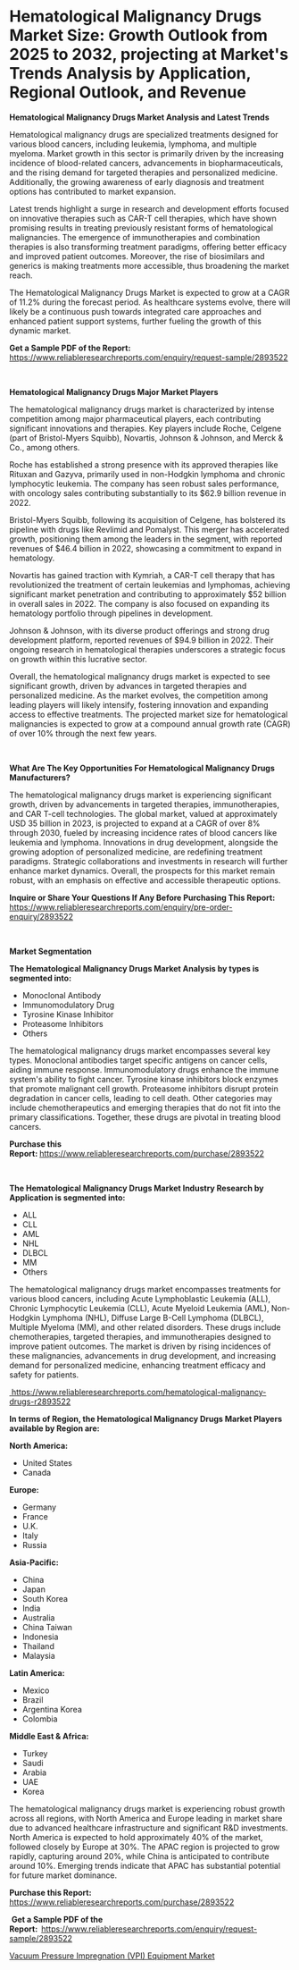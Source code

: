 <p><h1>Hematological Malignancy Drugs Market Size: Growth Outlook from 2025 to 2032, projecting at Market's Trends Analysis by Application, Regional Outlook, and Revenue</h1></p><p><strong>Hematological Malignancy Drugs Market Analysis and Latest Trends</strong></p>
<p><p>Hematological malignancy drugs are specialized treatments designed for various blood cancers, including leukemia, lymphoma, and multiple myeloma. Market growth in this sector is primarily driven by the increasing incidence of blood-related cancers, advancements in biopharmaceuticals, and the rising demand for targeted therapies and personalized medicine. Additionally, the growing awareness of early diagnosis and treatment options has contributed to market expansion.</p><p>Latest trends highlight a surge in research and development efforts focused on innovative therapies such as CAR-T cell therapies, which have shown promising results in treating previously resistant forms of hematological malignancies. The emergence of immunotherapies and combination therapies is also transforming treatment paradigms, offering better efficacy and improved patient outcomes. Moreover, the rise of biosimilars and generics is making treatments more accessible, thus broadening the market reach.</p><p>The Hematological Malignancy Drugs Market is expected to grow at a CAGR of 11.2% during the forecast period. As healthcare systems evolve, there will likely be a continuous push towards integrated care approaches and enhanced patient support systems, further fueling the growth of this dynamic market.</p></p>
<p><strong>Get a Sample PDF of the Report:&nbsp;</strong> <a href="https://www.reliableresearchreports.com/enquiry/request-sample/2893522?utm_campaign=2652&utm_medium=2&utm_source=Github&utm_content=ia&utm_term=15032025&utm_id=hematological-malignancy-drugs">https://www.reliableresearchreports.com/enquiry/request-sample/2893522</a></p>
<p>&nbsp;</p>
<p><strong>Hematological Malignancy Drugs Major Market Players</strong></p>
<p><p>The hematological malignancy drugs market is characterized by intense competition among major pharmaceutical players, each contributing significant innovations and therapies. Key players include Roche, Celgene (part of Bristol-Myers Squibb), Novartis, Johnson & Johnson, and Merck & Co., among others.</p><p>Roche has established a strong presence with its approved therapies like Rituxan and Gazyva, primarily used in non-Hodgkin lymphoma and chronic lymphocytic leukemia. The company has seen robust sales performance, with oncology sales contributing substantially to its $62.9 billion revenue in 2022.</p><p>Bristol-Myers Squibb, following its acquisition of Celgene, has bolstered its pipeline with drugs like Revlimid and Pomalyst. This merger has accelerated growth, positioning them among the leaders in the segment, with reported revenues of $46.4 billion in 2022, showcasing a commitment to expand in hematology.</p><p>Novartis has gained traction with Kymriah, a CAR-T cell therapy that has revolutionized the treatment of certain leukemias and lymphomas, achieving significant market penetration and contributing to approximately $52 billion in overall sales in 2022. The company is also focused on expanding its hematology portfolio through pipelines in development.</p><p>Johnson & Johnson, with its diverse product offerings and strong drug development platform, reported revenues of $94.9 billion in 2022. Their ongoing research in hematological therapies underscores a strategic focus on growth within this lucrative sector.</p><p>Overall, the hematological malignancy drugs market is expected to see significant growth, driven by advances in targeted therapies and personalized medicine. As the market evolves, the competition among leading players will likely intensify, fostering innovation and expanding access to effective treatments. The projected market size for hematological malignancies is expected to grow at a compound annual growth rate (CAGR) of over 10% through the next few years.</p></p>
<p>&nbsp;</p>
<p><strong>What Are The Key Opportunities For Hematological Malignancy Drugs Manufacturers?</strong></p>
<p><p>The hematological malignancy drugs market is experiencing significant growth, driven by advancements in targeted therapies, immunotherapies, and CAR T-cell technologies. The global market, valued at approximately USD 35 billion in 2023, is projected to expand at a CAGR of over 8% through 2030, fueled by increasing incidence rates of blood cancers like leukemia and lymphoma. Innovations in drug development, alongside the growing adoption of personalized medicine, are redefining treatment paradigms. Strategic collaborations and investments in research will further enhance market dynamics. Overall, the prospects for this market remain robust, with an emphasis on effective and accessible therapeutic options.</p></p>
<p><strong>Inquire or Share Your Questions If Any Before Purchasing This Report:</strong> <a href="https://www.reliableresearchreports.com/enquiry/pre-order-enquiry/2893522?utm_campaign=2652&utm_medium=2&utm_source=Github&utm_content=ia&utm_term=15032025&utm_id=hematological-malignancy-drugs">https://www.reliableresearchreports.com/enquiry/pre-order-enquiry/2893522</a></p>
<p>&nbsp;</p>
<p><strong>Market Segmentation</strong></p>
<p><strong>The Hematological Malignancy Drugs Market Analysis by types is segmented into:</strong></p>
<p><ul><li>Monoclonal Antibody</li><li>Immunomodulatory Drug</li><li>Tyrosine Kinase Inhibitor</li><li>Proteasome Inhibitors</li><li>Others</li></ul></p>
<p><p>The hematological malignancy drugs market encompasses several key types. Monoclonal antibodies target specific antigens on cancer cells, aiding immune response. Immunomodulatory drugs enhance the immune system's ability to fight cancer. Tyrosine kinase inhibitors block enzymes that promote malignant cell growth. Proteasome inhibitors disrupt protein degradation in cancer cells, leading to cell death. Other categories may include chemotherapeutics and emerging therapies that do not fit into the primary classifications. Together, these drugs are pivotal in treating blood cancers.</p></p>
<p><strong>Purchase this Report:&nbsp;</strong><a href="https://www.reliableresearchreports.com/purchase/2893522?utm_campaign=2652&utm_medium=2&utm_source=Github&utm_content=ia&utm_term=15032025&utm_id=hematological-malignancy-drugs">https://www.reliableresearchreports.com/purchase/2893522</a></p>
<p>&nbsp;</p>
<p><strong>The Hematological Malignancy Drugs Market Industry Research by Application is segmented into:</strong></p>
<p><ul><li>ALL</li><li>CLL</li><li>AML</li><li>NHL</li><li>DLBCL</li><li>MM</li><li>Others</li></ul></p>
<p><p>The hematological malignancy drugs market encompasses treatments for various blood cancers, including Acute Lymphoblastic Leukemia (ALL), Chronic Lymphocytic Leukemia (CLL), Acute Myeloid Leukemia (AML), Non-Hodgkin Lymphoma (NHL), Diffuse Large B-Cell Lymphoma (DLBCL), Multiple Myeloma (MM), and other related disorders. These drugs include chemotherapies, targeted therapies, and immunotherapies designed to improve patient outcomes. The market is driven by rising incidences of these malignancies, advancements in drug development, and increasing demand for personalized medicine, enhancing treatment efficacy and safety for patients.</p></p>
<p><a href="https://www.reliableresearchreports.com/hematological-malignancy-drugs-r2893522?utm_campaign=2652&utm_medium=2&utm_source=Github&utm_content=ia&utm_term=15032025&utm_id=hematological-malignancy-drugs">&nbsp;https://www.reliableresearchreports.com/hematological-malignancy-drugs-r2893522</a></p>
<p><strong>In terms of Region, the Hematological Malignancy Drugs Market Players available by Region are:</strong></p>
<p>
    <p> <strong> North America: </strong>
        <ul>
            <li>United States</li>
            <li>Canada</li>
        </ul>
        </p> 
    <p> <strong> Europe: </strong>
        <ul>
            <li>Germany</li>
            <li>France</li>
            <li>U.K.</li>
            <li>Italy</li>
            <li>Russia</li>
        </ul>
        </p> 
    <p> <strong> Asia-Pacific: </strong>
        <ul>
            <li>China</li>
            <li>Japan</li>
            <li>South Korea</li>
            <li>India</li>
            <li>Australia</li>
            <li>China Taiwan</li>
            <li>Indonesia</li>
            <li>Thailand</li>
            <li>Malaysia</li>
        </ul>
        </p> 
    <p> <strong> Latin America: </strong>
        <ul>
            <li>Mexico</li>
            <li>Brazil</li>
            <li>Argentina Korea</li>
            <li>Colombia</li>
        </ul>
        </p> 
    <p> <strong> Middle East & Africa: </strong>
        <ul>
            <li>Turkey</li>
            <li>Saudi</li>
            <li>Arabia</li>
            <li>UAE</li>
            <li>Korea</li>
        </ul>
    </p>
    </p>
<p><p>The hematological malignancy drugs market is experiencing robust growth across all regions, with North America and Europe leading in market share due to advanced healthcare infrastructure and significant R&D investments. North America is expected to hold approximately 40% of the market, followed closely by Europe at 30%. The APAC region is projected to grow rapidly, capturing around 20%, while China is anticipated to contribute around 10%. Emerging trends indicate that APAC has substantial potential for future market dominance.</p></p>
<p><strong>Purchase this Report: </strong><a href="https://www.reliableresearchreports.com/purchase/2893522?utm_campaign=2652&utm_medium=2&utm_source=Github&utm_content=ia&utm_term=15032025&utm_id=hematological-malignancy-drugs">https://www.reliableresearchreports.com/purchase/2893522</a></p>
<p>&nbsp;<strong>Get a Sample PDF of the Report:&nbsp;&nbsp;</strong><a href="https://www.reliableresearchreports.com/enquiry/request-sample/2893522?utm_campaign=2652&utm_medium=2&utm_source=Github&utm_content=ia&utm_term=15032025&utm_id=hematological-malignancy-drugs">https://www.reliableresearchreports.com/enquiry/request-sample/2893522</a></p>
<p><strong></strong></p>
<p><p><a href="https://github.com/oliveroste6/Market-Research-Report-List-1/blob/main/vacuum-pressure-impregnation-vpi-equipment-market.md?utm_campaign=2652&utm_medium=2&utm_source=Github&utm_content=ia&utm_term=15032025&utm_id=hematological-malignancy-drugs">Vacuum Pressure Impregnation (VPI) Equipment Market</a></p></p>